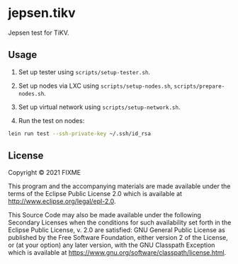 # jepsen.tikv

Jepsen test for TiKV.

## Usage

1. Set up tester using `scripts/setup-tester.sh`.

2. Set up nodes via LXC using `scripts/setup-nodes.sh`, `scripts/prepare-nodes.sh`.

3. Set up virtual network using `scripts/setup-network.sh`.

4. Run the test on nodes:
```bash
lein run test --ssh-private-key ~/.ssh/id_rsa
```

## License

Copyright © 2021 FIXME

This program and the accompanying materials are made available under the
terms of the Eclipse Public License 2.0 which is available at
http://www.eclipse.org/legal/epl-2.0.

This Source Code may also be made available under the following Secondary
Licenses when the conditions for such availability set forth in the Eclipse
Public License, v. 2.0 are satisfied: GNU General Public License as published by
the Free Software Foundation, either version 2 of the License, or (at your
option) any later version, with the GNU Classpath Exception which is available
at https://www.gnu.org/software/classpath/license.html.
